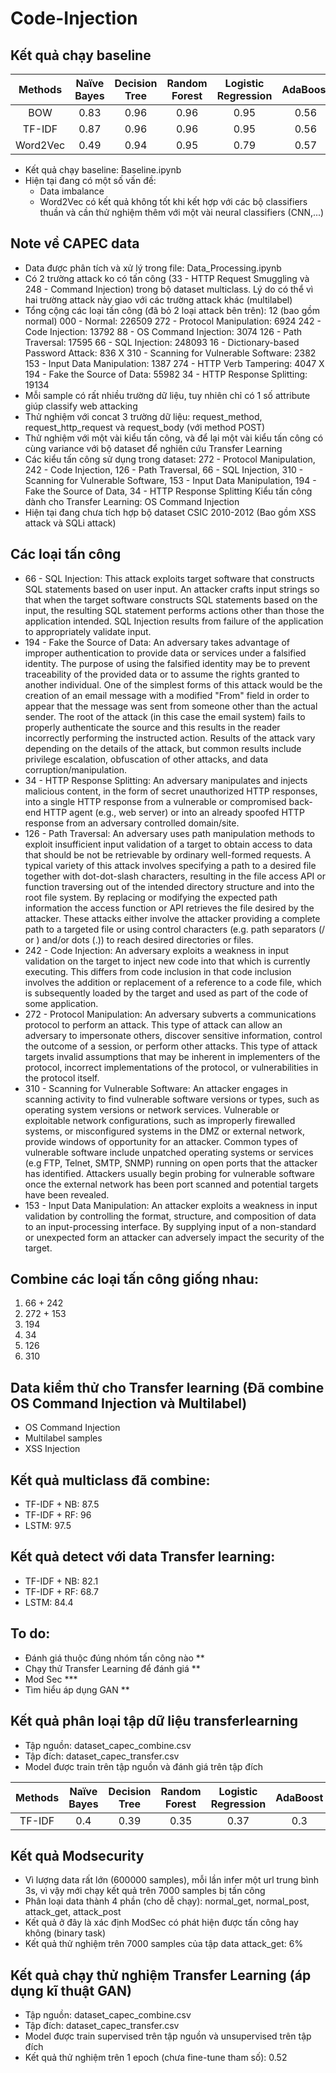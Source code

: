 # Code-Injection

## Kết quả chạy baseline 
| Methods | Naïve Bayes | Decision Tree | Random Forest |  Logistic Regression | AdaBoost |
| :---: | :---: | :---: | :---: | :---: | :---: |
| BOW | 0.83 | 0.96 | 0.96 | 0.95 | 0.56 |
| TF-IDF | 0.87 | 0.96 | 0.96 | 0.95 | 0.56 |
| Word2Vec | 0.49 | 0.94 | 0.95 | 0.79 | 0.57 |

- Kết quả chạy baseline: Baseline.ipynb
- Hiện tại đang có một số vấn đề:
  + Data imbalance
  + Word2Vec có kết quả không tốt khi kết hợp với các bộ classifiers thuần và cần thử nghiệm thêm với một vài neural classifiers (CNN,...)

## Note về CAPEC data
- Data được phân tích và xử lý trong file: Data_Processing.ipynb
- Có 2 trường attack ko có tấn công (33 - HTTP Request Smuggling và 248 - Command Injection) trong bộ dataset multiclass. Lý do có thể vì hai trường attack này giao với các trường attack khác (multilabel)
- Tổng cộng các loại tấn công (đã bỏ 2 loại attack bên trên): 12 (bao gồm normal)
000 - Normal: 226509
272 - Protocol Manipulation: 6924
242 - Code Injection: 13792
88 - OS Command Injection: 3074
126 - Path Traversal: 17595
66 - SQL Injection: 248093
16 - Dictionary-based Password Attack: 836 X
310 - Scanning for Vulnerable Software: 2382
153 - Input Data Manipulation: 1387
274 - HTTP Verb Tampering: 4047 X
194 - Fake the Source of Data: 55982
34 - HTTP Response Splitting: 19134
- Mỗi sample có rất nhiều trường dữ liệu, tuy nhiên chỉ có 1 số attribute giúp classify web attacking
- Thử nghiệm với concat 3 trường dữ liệu: request_method, request_http_request và request_body (với method POST)
- Thử nghiệm với một vài kiểu tấn công, và để lại một vài kiểu tấn công có cùng variance với bộ dataset để nghiên cứu Transfer Learning
- Các kiểu tấn công sử dụng trong dataset: 272 - Protocol Manipulation, 242 - Code Injection, 126 - Path Traversal, 66 - SQL Injection, 310 - Scanning for Vulnerable Software, 153 - Input Data Manipulation, 194 - Fake the Source of Data, 34 - HTTP Response Splitting
Kiểu tấn công dành cho Transfer Learning: OS Command Injection
- Hiện tại đang chưa tích hợp bộ dataset CSIC 2010-2012 (Bao gồm XSS attack và SQLi attack)

## Các loại tấn công
- 66 - SQL Injection: This attack exploits target software that constructs SQL statements based on user input. An attacker crafts input strings so that when the target software constructs SQL statements based on the input, the resulting SQL statement performs actions other than those the application intended. SQL Injection results from failure of the application to appropriately validate input.
- 194 - Fake the Source of Data: An adversary takes advantage of improper authentication to provide data or services under a falsified identity. The purpose of using the falsified identity may be to prevent traceability of the provided data or to assume the rights granted to another individual. One of the simplest forms of this attack would be the creation of an email message with a modified "From" field in order to appear that the message was sent from someone other than the actual sender. The root of the attack (in this case the email system) fails to properly authenticate the source and this results in the reader incorrectly performing the instructed action. Results of the attack vary depending on the details of the attack, but common results include privilege escalation, obfuscation of other attacks, and data corruption/manipulation.
- 34 - HTTP Response Splitting: An adversary manipulates and injects malicious content, in the form of secret unauthorized HTTP responses, into a single HTTP response from a vulnerable or compromised back-end HTTP agent (e.g., web server) or into an already spoofed HTTP response from an adversary controlled domain/site.
- 126 - Path Traversal: An adversary uses path manipulation methods to exploit insufficient input validation of a target to obtain access to data that should be not be retrievable by ordinary well-formed requests. A typical variety of this attack involves specifying a path to a desired file together with dot-dot-slash characters, resulting in the file access API or function traversing out of the intended directory structure and into the root file system. By replacing or modifying the expected path information the access function or API retrieves the file desired by the attacker. These attacks either involve the attacker providing a complete path to a targeted file or using control characters (e.g. path separators (/ or \) and/or dots (.)) to reach desired directories or files.
- 242 - Code Injection: An adversary exploits a weakness in input validation on the target to inject new code into that which is currently executing. This differs from code inclusion in that code inclusion involves the addition or replacement of a reference to a code file, which is subsequently loaded by the target and used as part of the code of some application.
- 272 - Protocol Manipulation: An adversary subverts a communications protocol to perform an attack. This type of attack can allow an adversary to impersonate others, discover sensitive information, control the outcome of a session, or perform other attacks. This type of attack targets invalid assumptions that may be inherent in implementers of the protocol, incorrect implementations of the protocol, or vulnerabilities in the protocol itself.
- 310 - Scanning for Vulnerable Software: An attacker engages in scanning activity to find vulnerable software versions or types, such as operating system versions or network services. Vulnerable or exploitable network configurations, such as improperly firewalled systems, or misconfigured systems in the DMZ or external network, provide windows of opportunity for an attacker. Common types of vulnerable software include unpatched operating systems or services (e.g FTP, Telnet, SMTP, SNMP) running on open ports that the attacker has identified. Attackers usually begin probing for vulnerable software once the external network has been port scanned and potential targets have been revealed.
- 153 - Input Data Manipulation: An attacker exploits a weakness in input validation by controlling the format, structure, and composition of data to an input-processing interface. By supplying input of a non-standard or unexpected form an attacker can adversely impact the security of the target.

## Combine các loại tấn công giống nhau:
1. 66 + 242
2. 272 + 153
3. 194
4. 34
5. 126
6. 310

## Data kiểm thử cho Transfer learning (Đã combine OS Command Injection và Multilabel)
- OS Command Injection 
- Multilabel samples
- XSS Injection

## Kết quả multiclass đã combine:
- TF-IDF + NB: 87.5
- TF-IDF + RF: 96
- LSTM: 97.5

## Kết quả detect với data Transfer learning:
- TF-IDF + NB: 82.1
- TF-IDF + RF: 68.7
- LSTM: 84.4

## To do:
- Đánh giá thuộc đúng nhóm tấn công nào **
- Chạy thử Transfer Learning để đánh giá **
- Mod Sec ***
- Tìm hiểu áp dụng GAN **

## Kết quả phân loại tập dữ liệu transferlearning
- Tập nguồn: dataset_capec_combine.csv
- Tập đích: dataset_capec_transfer.csv
- Model được train trên tập nguồn và đánh giá trên tập đích

| Methods | Naïve Bayes | Decision Tree | Random Forest |  Logistic Regression | AdaBoost |
| :---: | :---: | :---: | :---: | :---: | :---: |
| TF-IDF | 0.4 | 0.39 | 0.35 | 0.37 | 0.3 |

## Kết quả Modsecurity
- Vì lượng data rất lớn (600000 samples), mỗi lần infer một url trung bình 3s, vì vậy mới chạy kết quả trên 7000 samples bị tấn công
- Phân loại data thành 4 phần (cho dễ chạy): normal_get, normal_post, attack_get, attack_post
- Kết quả ở đây là xác định ModSec có phát hiện được tấn công hay không (binary task)
- Kết quả thử nghiệm trên 7000 samples của tập data attack_get: 6% 

## Kết quả chạy thử nghiệm Transfer Learning (áp dụng kĩ thuật GAN)
- Tập nguồn: dataset_capec_combine.csv
- Tập đích: dataset_capec_transfer.csv
- Model được train supervised trên tập nguồn và unsupervised trên tập đích
- Kết quả thử nghiệm trên 1 epoch (chưa fine-tune tham số): 0.52
